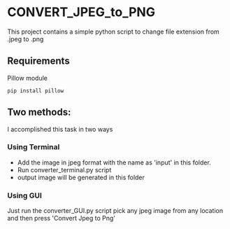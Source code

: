 # CONVERT_JPEG_to_PNG

This project contains a simple python script to change file extension from .jpeg to .png

## Requirements
Pillow module

`pip install pillow`

## Two methods:

I accomplished this task in two ways
### Using Terminal
- Add the image in jpeg format with the name as 'input' in this folder.
- Run converter_terminal.py script
- output image will be generated in this folder

### Using GUI
Just run the converter_GUI.py script pick any jpeg image from any location and then press 'Convert Jpeg to Png'


